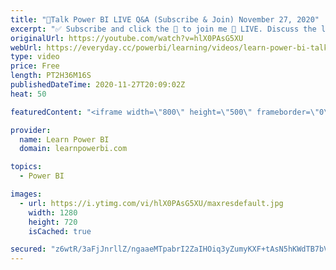 ```yaml
---
title: "🔴Talk Power BI LIVE Q&A (Subscribe & Join) November 27, 2020"
excerpt: "✅ Subscribe and click the 🔔 to join me 🔴 LIVE. Discuss the latest in Power BI and ask any Power BI question. 👉 To Learn More & Submit Your Questions Go To https://www.LearnPowerBI.com/talk 👉 Join the LearnPowerBI Family to Dial-In Using the 📞 Phone Line: https://www.LearnPowerBI.com/training  Hello,"
originalUrl: https://youtube.com/watch?v=hlX0PAsG5XU
webUrl: https://everyday.cc/powerbi/learning/videos/learn-power-bi-talk-power-bi-live-qa-subscribe-join-november-27-2020/
type: video
price: Free
length: PT2H36M16S
publishedDateTime: 2020-11-27T20:09:02Z
heat: 50

featuredContent: "<iframe width=\"800\" height=\"500\" frameborder=\"0\" src=\"https://www.youtube.com/embed/hlX0PAsG5XU\" allow=\"accelerometer; autoplay; encrypted-media; gyroscope; picture-in-picture\" allowfullscreen></iframe>"

provider:
  name: Learn Power BI
  domain: learnpowerbi.com

topics:
  - Power BI

images:
  - url: https://i.ytimg.com/vi/hlX0PAsG5XU/maxresdefault.jpg
    width: 1280
    height: 720
    isCached: true

secured: "z6wtR/3aFjJnrllZ/ngaaeMTpabrI2ZaIHOiq3yZumyKXF+tAsN5hKWdTB7bVA4UvCAnXLnTHOdfA26de7NfXqxSQwisYpmvvGODfAO2kIR6lFxO9OGZa297r7yZDipyC8loc8405yq+fIrq/uq4SizVnNNz0i2Q/SXKLwyeuaEOrvW6HA9TAmMwdsksLSKb7bqRvNbBKERAe+DWTS2ld154oWkZNtzd6jpekYMrEwTyylinBnbGKvJ6fyTKvGbwiy7ATXNjXfOmebHvy573NGFbw5w0fxMVI3BP3+nO0eVgZ9pomV8BmBXjZDgcMdiYXUBsMdHCWlQPKjsxoXrOh2UmhGTmQSkHbBmf3ozxX280UuITaFTfQmsF+R7XVk+84MCOOkqBdGKoo+rUWIc/5fMCv+bi+KVF4xe3pM0UvY4=;dA7jAfDCZI3kNV0FHF3hJg=="
---
```


